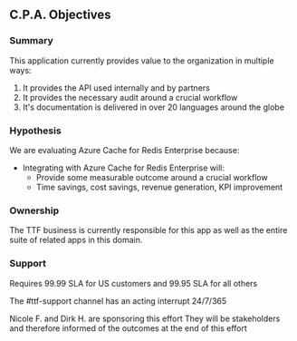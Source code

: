 ## C.P.A. Objectives 

### Summary

This application currently provides value to the organization in multiple ways:
1.  It provides the API used internally and by partners
2.  It provides the necessary audit around a crucial workflow
3.  It's documentation is delivered in over 20 languages around the globe

### Hypothesis

We are evaluating Azure Cache for Redis Enterprise because:
- Integrating with Azure Cache for Redis Enterprise will:
    - Provide some measurable outcome around a crucial workflow
    - Time savings, cost savings, revenue generation, KPI improvement
    
### Ownership

The TTF business is currently responsible for this app
as well as the entire suite of related apps in this domain.

### Support

Requires 99.99 SLA for US customers
and 99.95 SLA for all others

The #ttf-support channel has an acting interrupt 24/7/365

Nicole F. and Dirk H. are sponsoring this effort
They will be stakeholders and therefore informed of the outcomes
at the end of this effort